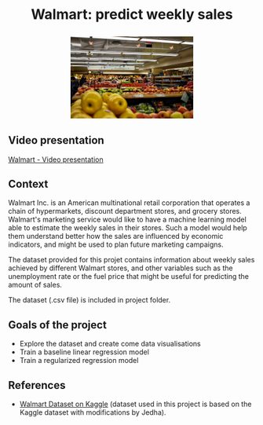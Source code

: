 # <p align="center">Walmart: predict weekly sales</p>

<p align="center"> <img src="supermarket_illustration.jpg" width="250"> </p>


## Video presentation

[Walmart - Video presentation](https://share.vidyard.com/watch/hb2kUTCm27EvdrnkZr68Qu?second=57)

## Context 

Walmart Inc. is an American multinational retail corporation that operates a chain of hypermarkets, discount department stores, and grocery stores. Walmart's marketing service would like to have a machine learning model able to estimate the weekly sales in their stores. Such a model would help them understand better how the sales are influenced by economic indicators, and might be used to plan future marketing campaigns.

The dataset provided for this projet contains information about weekly sales achieved by different Walmart stores, and other variables such as the unemployment rate or the fuel price that might be useful for predicting the amount of sales.

The dataset (.csv file) is included in project folder. 

## Goals of the project
 - Explore the dataset and create come data visualisations
 - Train a baseline linear regression model
 - Train a regularized regression model

## References

- [Walmart Dataset on Kaggle](https://www.kaggle.com/datasets/yasserh/walmart-dataset) (dataset used in this project is based on the Kaggle dataset with modifications by Jedha).